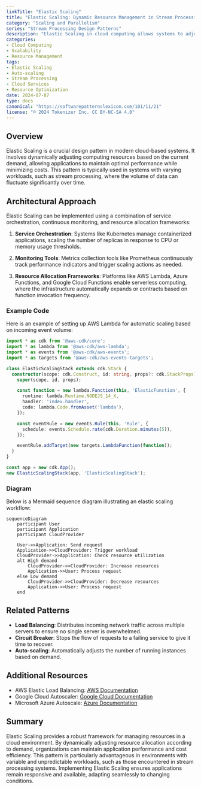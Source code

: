 ```yaml
---
linkTitle: "Elastic Scaling"
title: "Elastic Scaling: Dynamic Resource Management in Stream Processing"
category: "Scaling and Parallelism"
series: "Stream Processing Design Patterns"
description: "Elastic Scaling in cloud computing allows systems to adjust resources dynamically in response to real-time workload demands, ensuring efficiency and cost-effectiveness. This pattern is essential for handling fluctuating workloads and achieving optimal resource utilization in stream processing systems."
categories:
- Cloud Computing
- Scalability
- Resource Management
tags:
- Elastic Scaling
- Auto-scaling
- Stream Processing
- Cloud Services
- Resource Optimization
date: 2024-07-07
type: docs
canonical: "https://softwarepatternslexicon.com/101/11/21"
license: "© 2024 Tokenizer Inc. CC BY-NC-SA 4.0"
---
```


## Overview

Elastic Scaling is a crucial design pattern in modern cloud-based systems. It involves dynamically adjusting computing resources based on the current demand, allowing applications to maintain optimal performance while minimizing costs. This pattern is typically used in systems with varying workloads, such as stream processing, where the volume of data can fluctuate significantly over time.

## Architectural Approach

Elastic Scaling can be implemented using a combination of service orchestration, continuous monitoring, and resource allocation frameworks:

1. **Service Orchestration**: Systems like Kubernetes manage containerized applications, scaling the number of replicas in response to CPU or memory usage thresholds.

2. **Monitoring Tools**: Metrics collection tools like Prometheus continuously track performance indicators and trigger scaling actions as needed.

3. **Resource Allocation Frameworks**: Platforms like AWS Lambda, Azure Functions, and Google Cloud Functions enable serverless computing, where the infrastructure automatically expands or contracts based on function invocation frequency.

### Example Code

Here is an example of setting up AWS Lambda for automatic scaling based on incoming event volume:

```typescript
import * as cdk from '@aws-cdk/core';
import * as lambda from '@aws-cdk/aws-lambda';
import * as events from '@aws-cdk/aws-events';
import * as targets from '@aws-cdk/aws-events-targets';

class ElasticScalingStack extends cdk.Stack {
  constructor(scope: cdk.Construct, id: string, props?: cdk.StackProps) {
    super(scope, id, props);

    const function = new lambda.Function(this, 'ElasticFunction', {
      runtime: lambda.Runtime.NODEJS_14_X,
      handler: 'index.handler',
      code: lambda.Code.fromAsset('lambda'),
    });

    const eventRule = new events.Rule(this, 'Rule', {
      schedule: events.Schedule.rate(cdk.Duration.minutes(5)),
    });

    eventRule.addTarget(new targets.LambdaFunction(function));
  }
}

const app = new cdk.App();
new ElasticScalingStack(app, 'ElasticScalingStack');
```

### Diagram

Below is a Mermaid sequence diagram illustrating an elastic scaling workflow:

```mermaid
sequenceDiagram
    participant User
    participant Application
    participant CloudProvider

    User->>Application: Send request
    Application->>CloudProvider: Trigger workload
    CloudProvider->>Application: Check resource utilization
    alt High demand
        CloudProvider->>CloudProvider: Increase resources
        Application->>User: Process request
    else Low demand
        CloudProvider->>CloudProvider: Decrease resources
        Application->>User: Process request
    end
```

## Related Patterns

- **Load Balancing**: Distributes incoming network traffic across multiple servers to ensure no single server is overwhelmed.
- **Circuit Breaker**: Stops the flow of requests to a failing service to give it time to recover.
- **Auto-scaling**: Automatically adjusts the number of running instances based on demand.

## Additional Resources

- AWS Elastic Load Balancing: [AWS Documentation](https://aws.amazon.com/elasticloadbalancing/)
- Google Cloud Autoscaler: [Google Cloud Documentation](https://cloud.google.com/compute/docs/autoscaler)
- Microsoft Azure Autoscale: [Azure Documentation](https://docs.microsoft.com/en-us/azure/autoscale/)

## Summary

Elastic Scaling provides a robust framework for managing resources in a cloud environment. By dynamically adjusting resource allocation according to demand, organizations can maintain application performance and cost efficiency. This pattern is particularly advantageous in environments with variable and unpredictable workloads, such as those encountered in stream processing systems. Implementing Elastic Scaling ensures applications remain responsive and available, adapting seamlessly to changing conditions.
